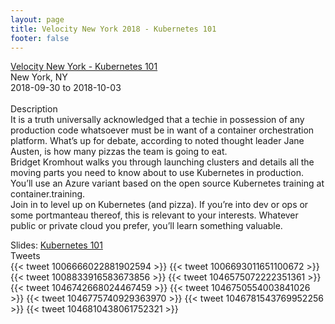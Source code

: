 ```yaml
---
layout: page
title: Velocity New York 2018 - Kubernetes 101
footer: false
---
```



<div class="views-field views-field-nothing">        <span class="field-content views-field-field-details"><a href="https://conferences.oreilly.com/velocity/vl-ny/public/schedule/detail/70102">Velocity New York - Kubernetes 101</a><br>New York, NY<br><span class="date-display-start">2018-09-30</span> to <span class="date-display-end">2018-10-03</span></span></div>

<br>
Description
<br>
It is a truth universally acknowledged that a techie in possession of any production code whatsoever must be in want of a container orchestration platform. What’s up for debate, according to noted thought leader Jane Austen, is how many pizzas the team is going to eat.

<br>
Bridget Kromhout walks you through launching clusters and details all the moving parts you need to know about to use Kubernetes in production. You’ll use an Azure variant based on the open source Kubernetes training at container.training.

<br>
Join in to level up on Kubernetes (and pizza). If you’re into dev or ops or some portmanteau thereof, this is relevant to your interests. Whatever public or private cloud you prefer, you’ll learn something valuable.
<br>

Slides: <a href="https://velny-k8s101-2018.container.training/">Kubernetes 101</a>
<br>
Tweets
<br>
{{< tweet 1006666022881902594 >}}
{{< tweet 1006693011651100672 >}}
{{< tweet 1008833916583673856 >}}
{{< tweet 1046575072222351361 >}}
{{< tweet 1046742668024467459 >}}
{{< tweet 1046750554003841026 >}}
{{< tweet 1046775740929363970 >}}
{{< tweet 1046781543769952256 >}}
{{< tweet 1046810438061752321 >}}

